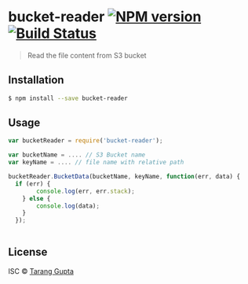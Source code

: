 # bucket-reader [![NPM version](https://badge.fury.io/js/bucket-reader.svg)](https://npmjs.org/package/bucket-reader) [![Build Status](https://travis-ci.org/Tarang%20Gupta/bucket-reader.svg?branch=master)](https://travis-ci.org/Tarang%20Gupta/bucket-reader)

> Read the file content from S3 bucket

## Installation

```sh
$ npm install --save bucket-reader
```

## Usage

```js
var bucketReader = require('bucket-reader');

var bucketName = .... // S3 Bucket name
var keyName = .... // file name with relative path

bucketReader.BucketData(bucketName, keyName, function(err, data) { 
  if (err) {
        console.log(err, err.stack);
    } else {
        console.log(data);
    }
  });
  
```

## License

ISC © [Tarang Gupta](https://www.npmjs.com/~taranggupta1987)
